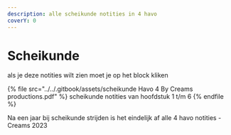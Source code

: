 ```yaml
---
description: alle scheikunde notities in 4 havo
coverY: 0
---
```


# Scheikunde

als je deze notities wilt zien moet je op het block kliken

{% file src="../../.gitbook/assets/scheikunde Havo 4 By Creams productions.pdf" %}
scheikunde notities van hoofdstuk 1 t/m 6
{% endfile %}

Na een jaar bij scheikunde strijden is het eindelijk af alle 4 havo notities - Creams 2023
